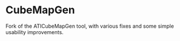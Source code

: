 CubeMapGen
==========

Fork of the ATICubeMapGen tool, with various fixes and some simple usability improvements.

